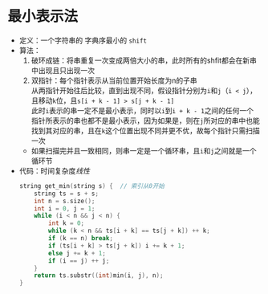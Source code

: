 # 最小表示法
+ 定义：一个字符串的 字典序最小的 `shift`
+ 算法：
  1. 破环成链：将串重复一次变成两倍大小的串，此时所有的shfit都会在新串中出现且只出现一次
  2. 双指针：每个指针表示从当前位置开始长度为n的子串  
     从两指针开始往后比较，直到出现不同，假设指针分别为`i`和`j`（`i < j`），且移动`k`位，且`s[i + k - 1] > s[j + k - 1]`  
     此时`i`表示的串一定不是最小表示，同时以`i`到`i + k - 1`之间的任何一个指针所表示的串也都不是最小表示，因为如果是，则在`j`所对应的串中也能找到其对应的串，且在`k`这个位置出现不同并更不优，故每个指针只需扫描一次
  + 如果扫描完并且一致相同，则串一定是一个循环串，且`i`和`j`之间就是一个循环节
+ 代码：时间复杂度$线性$
  ```c++
  string get_min(string s) {  // 索引从0开始
      string ts = s + s;
      int n = s.size();
      int i = 0, j = 1;
      while (i < n && j < n) {
          int k = 0;
          while (k < n && ts[i + k] == ts[j + k]) ++ k;
          if (k == n) break;
          if (ts[i + k] > ts[j + k]) i += k + 1;
          else j += k + 1;
          if (i == j) ++ j;
      }
      return ts.substr((int)min(i, j), n);
  }
  ```